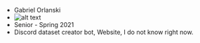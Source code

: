 * Gabriel Orlanski
* ![alt text](https://github.com/gabeorlanski/lab2part1/blob/master/small_pic.jpg=100x20?raw=true)
* Senior - Spring 2021
* Discord dataset creator bot, Website, I do not know right now.
